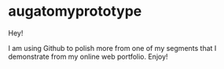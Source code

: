# augatomyprototype
Hey!

I am using Github to polish more from one of my segments that I demonstrate from my online web portfolio.
Enjoy!
